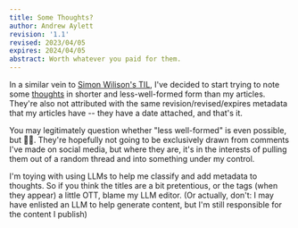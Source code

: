 ```yaml
---
title: Some Thoughts?
author: Andrew Aylett
revision: '1.1'
revised: 2023/04/05
expires: 2024/04/05
abstract: Worth whatever you paid for them.
---
```


In a similar vein to [Simon Wilison's TIL](https://til.simonwillison.net/), I've
decided to start trying to note some [thoughts](/thoughts) in shorter and
less-well-formed form than my articles. They're also not attributed with the
same revision/revised/expires metadata that my articles have -- they have a date
attached, and that's it.

You may legitimately question whether "less well-formed" is even possible, but
🤷‍♂️. They're hopefully not going to be exclusively drawn from comments I've made
on social media, but where they are, it's in the interests of pulling them out
of a random thread and into something under my control.

I'm toying with using LLMs to help me classify and add metadata to thoughts. So
if you think the titles are a bit pretentious, or the tags (when they appear) a
little OTT, blame my LLM editor. (Or actually, don't: I may have enlisted an LLM
to help generate content, but I'm still responsible for the content I publish)
